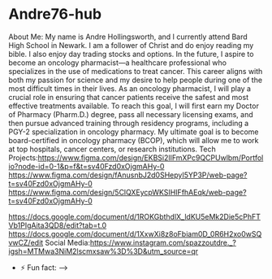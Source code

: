 # Andre76-hub 
About Me:
My name is Andre Hollingsworth, and I currently attend Bard High School in Newark. I am a follower of Christ and do enjoy reading my bible. I also enjoy day trading stocks and options. In the future, I aspire to become an oncology pharmacist—a healthcare professional who specializes in the use of medications to treat cancer. This career aligns with both my passion for science and my desire to help people during one of the most difficult times in their lives. As an oncology pharmacist, I will play a crucial role in ensuring that cancer patients receive the safest and most effective treatments available. To reach this goal, I will first earn my Doctor of Pharmacy (Pharm.D.) degree, pass all necessary licensing exams, and then pursue advanced training through residency programs, including a PGY-2 specialization in oncology pharmacy. My ultimate goal is to become board-certified in oncology pharmacy (BCOP), which will allow me to work at top hospitals, cancer centers, or research institutions.
Tech Projects:https://www.figma.com/design/EKBSi2lIFmXPc9QCPUwlbm/Portfolio?node-id=0-1&p=f&t=sv40Fzd0xOjgmAHy-0 https://www.figma.com/design/fAnusnbJ2d0SHepyI5YP3P/web-page?t=sv40Fzd0xOjgmAHy-0 https://www.figma.com/design/5ClQXEycpWKSIHIFfhAEqk/web-page?t=sv40Fzd0xOjgmAHy-0

https://docs.google.com/document/d/1ROKGbthdlX_ldKU5eMk2Die5cPhFTVb1PIgAita3QD8/edit?tab=t.0 https://docs.google.com/document/d/1XxwXi8z8oFbiam0D_0R6H2xo0wSQvwCZ/edit 
Social Media:https://www.instagram.com/spazzoutdre._?igsh=MTMwa3NiM2lscmxsaw%3D%3D&utm_source=qr 





- ⚡ Fun fact: 
-->
